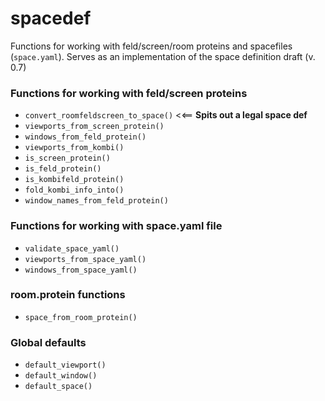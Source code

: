 # spacedef

Functions for working with feld/screen/room proteins and spacefiles (`space.yaml`).  Serves as an implementation of the space definition draft (v. 0.7)

### Functions for working with feld/screen proteins
- `convert_roomfeldscreen_to_space()`  <<== **Spits out a legal space def**
- `viewports_from_screen_protein()`
- `windows_from_feld_protein()`
- `viewports_from_kombi()`
- `is_screen_protein()`
- `is_feld_protein()`
- `is_kombifeld_protein()`
- `fold_kombi_info_into()`
- `window_names_from_feld_protein()`

### Functions for working with space.yaml file
- `validate_space_yaml()`
- `viewports_from_space_yaml()`
- `windows_from_space_yaml()`

### room.protein functions
- `space_from_room_protein()`

### Global defaults
- `default_viewport()`
- `default_window()`
- `default_space()`

